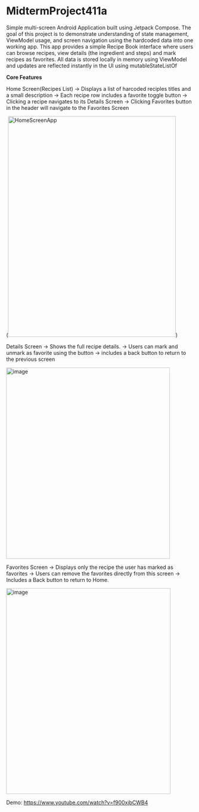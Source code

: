 # MidtermProject411a 
Simple multi-screen Android Application built using Jetpack Compose. The goal of this project is to demonstrate understanding of state management, ViewModel usage, and screen navigation using the hardcoded data into one working app.
This app provides a simple Recipe Book interface where users can browse recipes, view details (the ingredient and steps) and mark recipes as favorites. All data is stored locally in memory using ViewModel and updates are reflected instantly in the UI using mutableStateListOf

__Core Features__

Home Screen(Recipes List)
-> Displays a list of harcoded reciples titles and a small description
-> Each recipe row includes a favorite toggle button
-> Clicking a recipe navigates to its Details Screen
-> Clicking Favorites button in the header will navigate to the Favorites Screen

(<img width="450" height="591" alt="HomeScreenApp" src="https://github.com/user-attachments/assets/66cc07f7-ab06-4049-847a-6eb257185479" />)

Details Screen
-> Shows the full recipe details.
-> Users can mark and unmark as favorite using the button
-> includes a back button to return to the previous screen

<img width="439" height="512" alt="image" src="https://github.com/user-attachments/assets/f99b56c7-3611-41f5-8cea-722b3baeb525" />

Favorites Screen
-> Displays only the recipe the user has marked as favorites
-> Users can remove the favorites directly from this screen
-> Includes a Back button to return to Home. 

<img width="441" height="551" alt="image" src="https://github.com/user-attachments/assets/9084061e-5108-4852-8d04-6f797650fb1d" />

Demo:
https://www.youtube.com/watch?v=f900xjbCWB4










